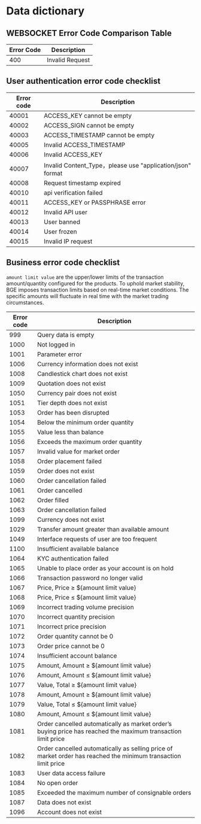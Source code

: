 # Data dictionary

## WEBSOCKET Error Code Comparison Table
| Error Code | Description |
|---|---|
| 400 | Invalid Request |


## User authentication error code checklist

|Error code|Description|
|---|---|
|40001| ACCESS_KEY cannot be empty|
|40002| ACCESS_SIGN cannot be empty|
|40003| ACCESS_TIMESTAMP cannot be empty|
|40005| Invalid  ACCESS_TIMESTAMP|
|40006| Invalid  ACCESS_KEY|
|40007| Invalid  Content_Type，please use "application/json" format|
|40008| Request timestamp expired|
|40010| api verification failed|
|40011| ACCESS_KEY or PASSPHRASE error|
|40012| Invalid  API user|
|40013| User banned|
|40014| User frozen|
|40015| Invalid  IP request|

## Business error code checklist
`amount limit value` are the upper/lower limits of the transaction amount/quantity configured for the products. To uphold market stability, BGE imposes transaction limits based on real-time market conditions. The specific amounts will fluctuate in real time with the market trading circumstances.

|Error code|Description|
|---|---|
|999|Query data is empty|
|1000|Not logged in|
|1001|Parameter error|
|1006|Currency information does not exist|
|1008|Candlestick chart does not exist|
|1009|Quotation does not exist|
|1050|Currency pair does not exist|
|1051|Tier depth does not exist|
|1053|Order has been disrupted|
|1054|Below the minimum order quantity|
|1055|Value less than balance|
|1056|Exceeds the maximum order quantity|
|1057|Invalid value for market order|
|1058|Order placement failed|
|1059|Order does not exist|
|1060|Order cancellation failed|
|1061|Order cancelled|
|1062|Order filled|
|1063|Order cancellation failed|
|1099|Currency does not exist|
|1029|Transfer amount greater than available amount|
|1049|Interface requests of user are too frequent|
|1100|Insufficient available balance|
|1064|KYC authentication failed|
|1065|Unable to place order as your account is on hold|
|1066|Transaction password no longer valid|
|1067|Price, Price ≥ ${amount limit value}|
|1068|Price, Price ≤ ${amount limit value}|
|1069|Incorrect trading volume precision|
|1070|Incorrect quantity precision|
|1071|Incorrect price precision|
|1072|Order quantity cannot be 0|
|1073|Order price cannot be 0|
|1074|Insufficient account balance|
|1075|Amount, Amount ≥ ${amount limit value}|
|1076|Amount, Amount ≤ ${amount limit value}|
|1077|Value, Total ≥ ${amount limit value}|
|1078|Amount, Amount ≥ ${amount limit value}|
|1079|Value, Total ≤ ${amount limit value}|
|1080|Amount, Amount ≤ ${amount limit value}|
|1081|Order cancelled automatically as market order’s buying price has reached the maximum transaction limit price|
|1082|Order cancelled automatically as selling price of market order has reached the minimum transaction limit price|
|1083|User data access failure|
|1084|No open order|
|1085|Exceeded the maximum number of consignable orders|
|1087| Data does not exist|
|1096| Account does not exist|


